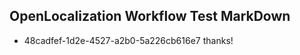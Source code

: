 ## OpenLocalization Workflow Test MarkDown
* 48cadfef-1d2e-4527-a2b0-5a226cb616e7 thanks!

<!--HONumber=Aug16_HO1-->


